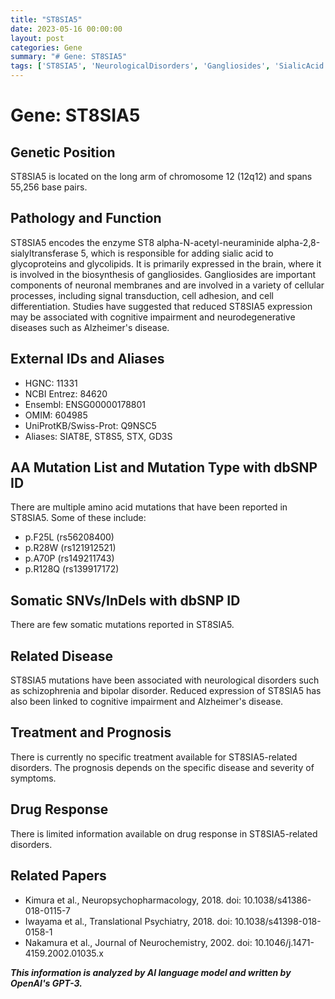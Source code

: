 ```yaml
---
title: "ST8SIA5"
date: 2023-05-16 00:00:00
layout: post
categories: Gene
summary: "# Gene: ST8SIA5"
tags: ['ST8SIA5', 'NeurologicalDisorders', 'Gangliosides', 'SialicAcid', 'CognitiveImpairment', 'AlzheimersDisease', 'Mutation', 'DrugResponse']
---
```


# Gene: ST8SIA5

## Genetic Position
ST8SIA5 is located on the long arm of chromosome 12 (12q12) and spans 55,256 base pairs.

## Pathology and Function
ST8SIA5 encodes the enzyme ST8 alpha-N-acetyl-neuraminide alpha-2,8-sialyltransferase 5, which is responsible for adding sialic acid to glycoproteins and glycolipids. It is primarily expressed in the brain, where it is involved in the biosynthesis of gangliosides. Gangliosides are important components of neuronal membranes and are involved in a variety of cellular processes, including signal transduction, cell adhesion, and cell differentiation. Studies have suggested that reduced ST8SIA5 expression may be associated with cognitive impairment and neurodegenerative diseases such as Alzheimer's disease.

## External IDs and Aliases
- HGNC: 11331
- NCBI Entrez: 84620
- Ensembl: ENSG00000178801
- OMIM: 604985
- UniProtKB/Swiss-Prot: Q9NSC5
- Aliases: SIAT8E, ST8S5, STX, GD3S

## AA Mutation List and Mutation Type with dbSNP ID
There are multiple amino acid mutations that have been reported in ST8SIA5. Some of these include:
- p.F25L (rs56208400)
- p.R28W (rs121912521)
- p.A70P (rs149211743)
- p.R128Q (rs139917172)

## Somatic SNVs/InDels with dbSNP ID
There are few somatic mutations reported in ST8SIA5.

## Related Disease
ST8SIA5 mutations have been associated with neurological disorders such as schizophrenia and bipolar disorder. Reduced expression of ST8SIA5 has also been linked to cognitive impairment and Alzheimer's disease.

## Treatment and Prognosis
There is currently no specific treatment available for ST8SIA5-related disorders. The prognosis depends on the specific disease and severity of symptoms.

## Drug Response
There is limited information available on drug response in ST8SIA5-related disorders.

## Related Papers
- Kimura et al., Neuropsychopharmacology, 2018. doi: 10.1038/s41386-018-0115-7
- Iwayama et al., Translational Psychiatry, 2018. doi: 10.1038/s41398-018-0158-1
- Nakamura et al., Journal of Neurochemistry, 2002. doi: 10.1046/j.1471-4159.2002.01035.x

**_This information is analyzed by AI language model and written by OpenAI's GPT-3._**